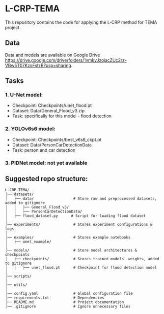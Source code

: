 # L-CRP-TEMA

This repository contains the code for applying the L-CRP method for TEMA project. 

## Data 

Data and models are available on Google Drive https://drive.google.com/drive/folders/1vmkyJzojacZUc2rz-VBw5T07KzoFslzB?usp=sharing. 

## Tasks

### 1. U-Net model: 
- Checkpoint: Checkpoints/unet_flood.pt
- Dataset: Data/General_Flood_v3.zip
- Task: specifically for this model - flood detection

### 2. YOLOv6s6 model:
- Checkpoint: Checkpoints/best_v6s6_ckpt.pt
- Dataset: Data/PersonCarDetectionData 
- Task: person and car detection

### 3. PIDNet model: not yet available

## Suggested repo structure:

```
L-CRP-TEMA/
│── datasets/
│   ├── data/                  # Store raw and preprocessed datasets, added to gitignore
│   │   ├── General_Flood_v3/  
│   │   ├── PersonCarDetectionData/
│   ├── flood_dataset.py      # Script for loading flood dataset
│
│── experiments/               # Stores experiment configurations & logs
│
│── examples/                  # Stores example notebooks
│   ├── unet_example/  
│
│── models/                    # Store model architectures & checkpoints
│   ├── checkpoints/           # Stores trained models' weights, added to gitignore
│   │   ├── unet_flood.pt      # Checkpoint for flood detection model
│
│── scripts/                   
│
│── utils/                     
│
│── config.yaml                # Global configuration file
│── requirements.txt           # Dependencies
│── README.md                  # Project documentation
│── .gitignore                 # Ignore unnecessary files
```